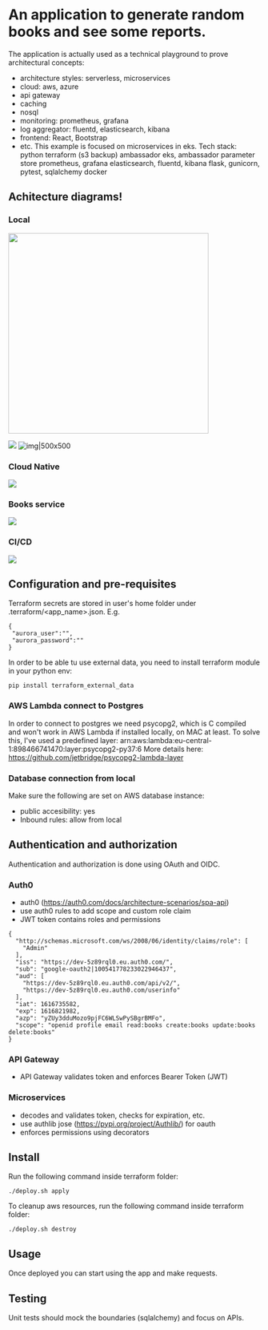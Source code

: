 # An application to generate random books and see some reports.
The application is actually used as a technical playground to prove architectural concepts: 
* architecture styles: serverless, microservices
* cloud: aws, azure
* api gateway
* caching
* nosql
* monitoring: prometheus, grafana
* log aggregator: fluentd, elasticsearch, kibana
* frontend: React, Bootstrap
* etc.
This example is focused on microservices in eks.
Tech stack:
python
terraform (s3 backup)
ambassador
eks, ambassador
parameter store
prometheus, grafana
elasticsearch, fluentd, kibana
flask, gunicorn, pytest, sqlalchemy
docker

## Achitecture diagrams!
### Local
<picture>
<img src="https://github.com/adriandolha/cloud-demo/blob/master/lorem-ipsum-eks/design/lorem_ipsum_cloud_native.png?raw=true" height="400px" width="400px">
</picture>

![](design/lorem_ipsum_cloud_native.png)
![img|500x500](design/lorem_ipsum_simple.png)
### Cloud Native
![](design/lorem_ipsum_cloud_native.png)
### Books service
![](design/lorem_ipsum_cloud_native_books_service.png)
### CI/CD
![](design/lorem_ipsum_cloud_native_cidcd.png)

## Configuration and pre-requisites

Terraform secrets are stored in user's home folder under .terraform/<app_name>.json.
E.g.
````
{
 "aurora_user":"",
 "aurora_password":""
}
````
In order to be able tu use external data, you need to install terraform module in your python env:
```
pip install terraform_external_data
``` 
### AWS Lambda connect to Postgres
In order to connect to postgres we need psycopg2, which is C compiled and won't work in AWS Lambda if installed locally, 
on MAC at least. To solve this, I've used a predefined layer:
arn:aws:lambda:eu-central-1:898466741470:layer:psycopg2-py37:6
More details here:
https://github.com/jetbridge/psycopg2-lambda-layer
### Database connection from local
Make sure the following are set on AWS database instance:
* public accesibility: yes
* Inbound rules: allow from local

## Authentication and authorization
Authentication and authorization is done using OAuth and OIDC.

### Auth0
* auth0 (https://auth0.com/docs/architecture-scenarios/spa-api)
* use auth0 rules to add scope and custom role claim
* JWT token contains roles and permissions
````
{
  "http://schemas.microsoft.com/ws/2008/06/identity/claims/role": [
    "Admin"
  ],
  "iss": "https://dev-5z89rql0.eu.auth0.com/",
  "sub": "google-oauth2|100541778233022946437",
  "aud": [
    "https://dev-5z89rql0.eu.auth0.com/api/v2/",
    "https://dev-5z89rql0.eu.auth0.com/userinfo"
  ],
  "iat": 1616735582,
  "exp": 1616821982,
  "azp": "yZUy3dduMozo9pjFC6WLSwPySBgrBMFo",
  "scope": "openid profile email read:books create:books update:books delete:books"
}
````
### API Gateway
* API Gateway validates token and enforces Bearer Token (JWT)

### Microservices
* decodes and validates token, checks for expiration, etc. 
* use authlib jose (https://pypi.org/project/Authlib/) for oauth
* enforces permissions using decorators

## Install
Run the following command inside terraform folder:
````
./deploy.sh apply
````
To cleanup aws resources, run the following command inside terraform folder:
````
./deploy.sh destroy
````
 ## Usage
 
 Once deployed you can start using the app and make requests.
 
 ## Testing
 Unit tests should mock the boundaries (sqlalchemy) and focus on APIs.
 